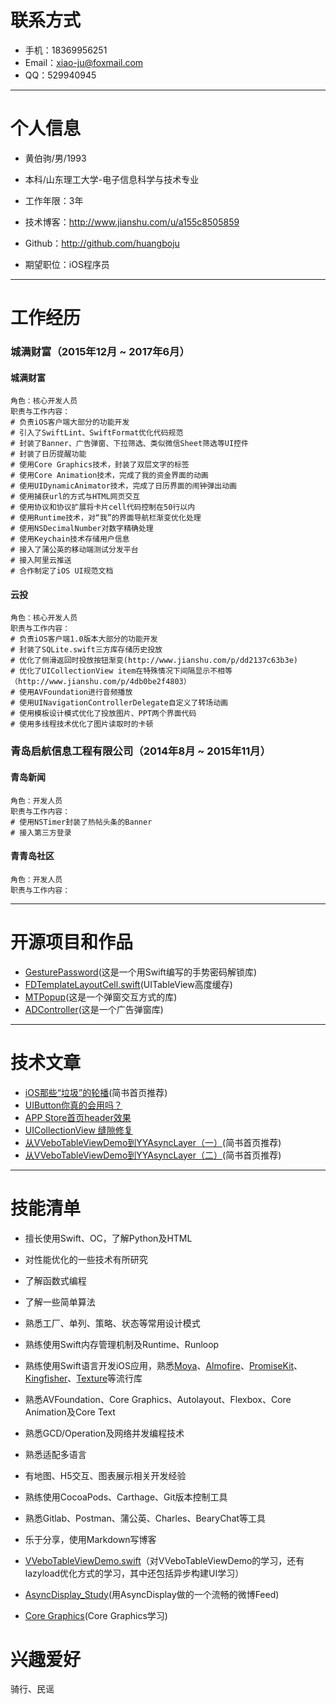# 联系方式

* 手机：18369956251
* Email：xiao-ju@foxmail.com
* QQ：529940945


-------------------------------------------


# 个人信息


* 黄伯驹/男/1993

* 本科/山东理工大学-电子信息科学与技术专业

* 工作年限：3年


* 技术博客：http://www.jianshu.com/u/a155c8505859

* Github：http://github.com/huangboju

* 期望职位：iOS程序员


-------------------------------------------


# 工作经历
### 城满财富（2015年12月 ~ 2017年6月）

#### 城满财富
```
角色：核心开发人员
职责与工作内容：
# 负责iOS客户端大部分的功能开发
# 引入了SwiftLint、SwiftFormat优化代码规范
# 封装了Banner、广告弹窗、下拉筛选、类似微信Sheet筛选等UI控件
# 封装了日历提醒功能
# 使用Core Graphics技术，封装了双层文字的标签
# 使用Core Animation技术，完成了我的资金界面的动画
# 使用UIDynamicAnimator技术，完成了日历界面的闹钟弹出动画
# 使用捕获url的方式与HTML网页交互
# 使用协议和协议扩展将卡片cell代码控制在50行以内
# 使用Runtime技术，对“我”的界面导航栏渐变优化处理
# 使用NSDecimalNumber对数字精确处理
# 使用Keychain技术存储用户信息
# 接入了蒲公英的移动端测试分发平台
# 接入阿里云推送
# 合作制定了iOS UI规范文档
```

#### 云投
```
角色：核心开发人员
职责与工作内容：
# 负责iOS客户端1.0版本大部分的功能开发
# 封装了SQLite.swift三方库存储历史投放
# 优化了侧滑返回时投放按钮渐变(http://www.jianshu.com/p/dd2137c63b3e)
# 优化了UICollectionView item在特殊情况下间隔显示不相等（http://www.jianshu.com/p/4db0be2f4803）
# 使用AVFoundation进行音频播放
# 使用UINavigationControllerDelegate自定义了转场动画
# 使用模板设计模式优化了投放图片、PPT两个界面代码
# 使用多线程技术优化了图片读取时的卡顿
```


### 青岛启航信息工程有限公司（2014年8月 ~ 2015年11月）

#### 青岛新闻
```
角色：开发人员
职责与工作内容：
# 使用NSTimer封装了热帖头条的Banner
# 接入第三方登录
```


#### 青青岛社区
```
角色：开发人员
职责与工作内容：
```


-------------------------------------------

# 开源项目和作品
* [GesturePassword](https://github.com/huangboju/GesturePassword)(这是一个用Swift编写的手势密码解锁库)
* [FDTemplateLayoutCell.swift](https://github.com/huangboju/FDTemplateLayoutCell.swift)(UITableView高度缓存)
* [MTPopup](https://github.com/huangboju/MTPopup)(这是一个弹窗交互方式的库)
* [ADController](https://github.com/huangboju/ADController)(这是一个广告弹窗库)


-------------------------------------------


# 技术文章
* [iOS那些“垃圾”的轮播](http://www.jianshu.com/p/97037c126d7c)(简书首页推荐)
* [UIButton你真的会用吗？](http://www.jianshu.com/p/d9141bbc1588)
* [APP Store首页header效果](http://www.jianshu.com/p/3d508e083d4d)
* [UICollectionView 缝隙修复](http://www.jianshu.com/p/4db0be2f4803)
* [从VVeboTableViewDemo到YYAsyncLayer（一）](http://www.jianshu.com/p/53c8056aba57)(简书首页推荐)
* [从VVeboTableViewDemo到YYAsyncLayer（二）](http://www.jianshu.com/p/667e7718c6e3)(简书首页推荐)



-------------------------------------------


# 技能清单
* 擅长使用Swift、OC，了解Python及HTML
* 对性能优化的一些技术有所研究
* 了解函数式编程
* 了解一些简单算法
* 熟悉工厂、单列、策略、状态等常用设计模式
* 熟练使用Swift内存管理机制及Runtime、Runloop
* 熟练使用Swift语言开发iOS应用，熟悉[Moya](https://github.com/Moya/Moya)、[Almofire](https://github.com/Alamofire/Alamofire)、[PromiseKit](https://github.com/mxcl/PromiseKit)、[Kingfisher](https://github.com/onevcat/Kingfisher)、[Texture](https://github.com/TextureGroup/Texture)等流行库
* 熟悉AVFoundation、Core Graphics、Autolayout、Flexbox、Core Animation及Core Text
* 熟悉GCD/Operation及网络并发编程技术
* 熟悉适配多语言
* 有地图、H5交互、图表展示相关开发经验
* 熟练使用CocoaPods、Carthage、Git版本控制工具
* 熟悉Gitlab、Postman、蒲公英、Charles、BearyChat等工具
* 乐于分享，使用Markdown写博客



* [VVeboTableViewDemo.swift](https://github.com/huangboju/VVeboTableViewDemo.swift)（对VVeboTableViewDemo的学习，还有lazyload优化方式的学习，其中还包括异步构建UI学习）
* [AsyncDisplay_Study](https://github.com/huangboju/AsyncDisplay_Study)(用AsyncDisplay做的一个流畅的微博Feed)
* [Core Graphics](https://github.com/huangboju/Moots/tree/master/Examples/QuartzDemo)(Core Graphics学习)


# 兴趣爱好
骑行、民谣
